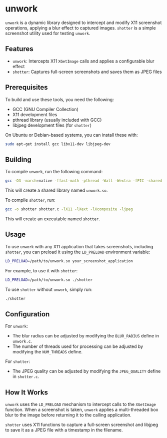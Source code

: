 # unwork

`unwork` is a dynamic library designed to intercept and modify X11 screenshot operations, applying a blur effect to captured images. `shotter` is a simple screenshot utility used for testing `unwork`.

## Features

- `unwork`: Intercepts X11 `XGetImage` calls and applies a configurable blur effect
- `shotter`: Captures full-screen screenshots and saves them as JPEG files

## Prerequisites

To build and use these tools, you need the following:

- GCC (GNU Compiler Collection)
- X11 development files
- pthread library (usually included with GCC)
- libjpeg development files (for `shotter`)

On Ubuntu or Debian-based systems, you can install these with:

```bash
sudo apt-get install gcc libx11-dev libjpeg-dev
```

## Building

To compile `unwork`, run the following command:

```bash
gcc -O3 -march=native -ffast-math -pthread -Wall -Wextra -fPIC -shared -o unwork.so unwork.c -ldl -lX11
```

This will create a shared library named `unwork.so`.

To compile `shotter`, run:

```bash
gcc -o shotter shotter.c -lX11 -lXext -lXcomposite -ljpeg
```

This will create an executable named `shotter`.

## Usage

To use `unwork` with any X11 application that takes screenshots, including `shotter`, you can preload it using the `LD_PRELOAD` environment variable:

```bash
LD_PRELOAD=/path/to/unwork.so your_screenshot_application
```

For example, to use it with `shotter`:

```bash
LD_PRELOAD=/path/to/unwork.so ./shotter
```

To use `shotter` without `unwork`, simply run:

```bash
./shotter
```

## Configuration

For `unwork`:
- The blur radius can be adjusted by modifying the `BLUR_RADIUS` define in `unwork.c`.
- The number of threads used for processing can be adjusted by modifying the `NUM_THREADS` define.

For `shotter`:
- The JPEG quality can be adjusted by modifying the `JPEG_QUALITY` define in `shotter.c`.

## How It Works

`unwork` uses the `LD_PRELOAD` mechanism to intercept calls to the `XGetImage` function. When a screenshot is taken, `unwork` applies a multi-threaded box blur to the image before returning it to the calling application.

`shotter` uses X11 functions to capture a full-screen screenshot and libjpeg to save it as a JPEG file with a timestamp in the filename.
